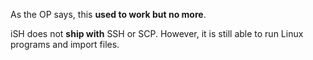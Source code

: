 As the OP says, this **used to work but no more**.

iSH does not **ship with** SSH or SCP. However, it is still able to run Linux programs and import files.





